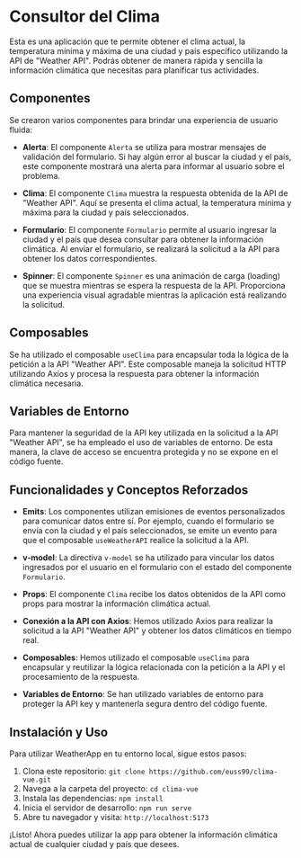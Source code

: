 # Consultor del Clima

Esta es una aplicación que te permite obtener el clima actual, la temperatura mínima y máxima de una ciudad y país específico utilizando la API de "Weather API". Podrás obtener de manera rápida y sencilla la información climática que necesitas para planificar tus actividades.

## Componentes

Se crearon varios componentes para brindar una experiencia de usuario fluida:

- **Alerta**: El componente `Alerta` se utiliza para mostrar mensajes de validación del formulario. Si hay algún error al buscar la ciudad y el país, este componente mostrará una alerta para informar al usuario sobre el problema.

- **Clima**: El componente `Clima` muestra la respuesta obtenida de la API de "Weather API". Aquí se presenta el clima actual, la temperatura mínima y máxima para la ciudad y país seleccionados.

- **Formulario**: El componente `Formulario` permite al usuario ingresar la ciudad y el país que desea consultar para obtener la información climática. Al enviar el formulario, se realizará la solicitud a la API para obtener los datos correspondientes.

- **Spinner**: El componente `Spinner` es una animación de carga (loading) que se muestra mientras se espera la respuesta de la API. Proporciona una experiencia visual agradable mientras la aplicación está realizando la solicitud.

## Composables

Se ha utilizado el composable `useClima` para encapsular toda la lógica de la petición a la API "Weather API". Este composable maneja la solicitud HTTP utilizando Axios y procesa la respuesta para obtener la información climática necesaria.

## Variables de Entorno

Para mantener la seguridad de la API key utilizada en la solicitud a la API "Weather API", se ha empleado el uso de variables de entorno. De esta manera, la clave de acceso se encuentra protegida y no se expone en el código fuente.

## Funcionalidades y Conceptos Reforzados

- **Emits**: Los componentes utilizan emisiones de eventos personalizados para comunicar datos entre sí. Por ejemplo, cuando el formulario se envía con la ciudad y el país seleccionados, se emite un evento para que el composable `useWeatherAPI` realice la solicitud a la API.

- **v-model**: La directiva `v-model` se ha utilizado para vincular los datos ingresados por el usuario en el formulario con el estado del componente `Formulario`.

- **Props**: El componente `Clima` recibe los datos obtenidos de la API como props para mostrar la información climática actual.

- **Conexión a la API con Axios**: Hemos utilizado Axios para realizar la solicitud a la API "Weather API" y obtener los datos climáticos en tiempo real.

- **Composables**: Hemos utilizado el composable `useClima` para encapsular y reutilizar la lógica relacionada con la petición a la API y el procesamiento de la respuesta.

- **Variables de Entorno**: Se han utilizado variables de entorno para proteger la API key y mantenerla segura dentro del código fuente.

## Instalación y Uso

Para utilizar WeatherApp en tu entorno local, sigue estos pasos:

1. Clona este repositorio: `git clone https://github.com/euss99/clima-vue.git`
2. Navega a la carpeta del proyecto: `cd clima-vue`
3. Instala las dependencias: `npm install`
4. Inicia el servidor de desarrollo: `npm run serve`
5. Abre tu navegador y visita: `http://localhost:5173`

¡Listo! Ahora puedes utilizar la app para obtener la información climática actual de cualquier ciudad y país que desees.
